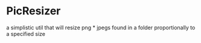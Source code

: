 # PicResizer

a simplistic util that will resize png * jpegs found in a folder proportionally to a specified size
